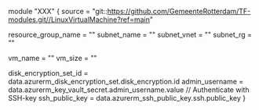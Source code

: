 module "XXX" {
  source = "git::https://github.com/GemeenteRotterdam/TF-modules.git//LinuxVirtualMachine?ref=main"

  resource_group_name = ""
  subnet_name         = ""
  subnet_vnet         = ""
  subnet_rg           = ""

  vm_name  = ""
  vm_size  = ""

  disk_encryption_set_id = data.azurerm_disk_encryption_set.disk_encryption.id
  admin_username         = data.azurerm_key_vault_secret.admin_username.value // Authenticate with SSH-key
  ssh_public_key         = data.azurerm_ssh_public_key.ssh.public_key
}
